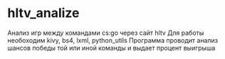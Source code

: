 # hltv_analize
Анализ игр между командами cs:go через сайт hltv
Для работы необоходим kivy, bs4, lxml, python_utils 
Программа проводит анализ шансов победы той или иной команды и выдает процент выигрыша
